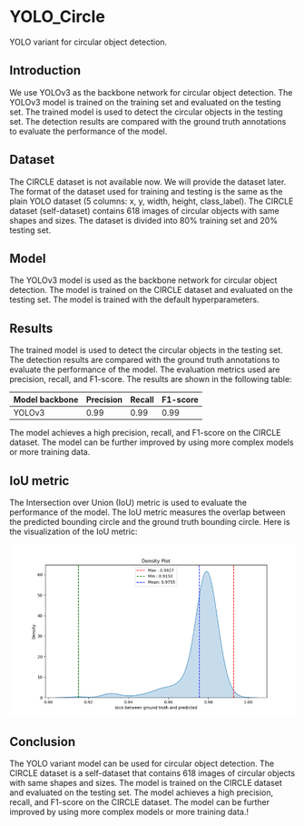 # YOLO_Circle
YOLO variant for circular object detection.

## Introduction
We use YOLOv3 as the backbone network for circular object detection.  The YOLOv3 model is trained on the training set and evaluated on the testing set. The trained model is used to detect the circular objects in the testing set. The detection results are compared with the ground truth annotations to evaluate the performance of the model.
## Dataset
The CIRCLE dataset is not available now. We will provide the dataset later. The format of the dataset used for training and testing is the same as the plain YOLO dataset (5 columns: x, y, width, height, class_label). The CIRCLE dataset (self-dataset) contains 618 images of circular objects with same shapes and sizes. The dataset is divided into 80% training set and 20% testing set.
## Model
The YOLOv3 model is used as the backbone network for circular object detection. The model is trained on the CIRCLE dataset and evaluated on the testing set. The model is trained with the default hyperparameters. 
## Results  
The trained model is used to detect the circular objects in the testing set. The detection results are compared with the ground truth annotations to evaluate the performance of the model. The evaluation metrics used are precision, recall, and F1-score. The results are shown in the following table:

| Model backbone | Precision | Recall | F1-score |
|-------|-----------|--------|----------|
| YOLOv3 | 0.99      | 0.99   | 0.99     |

The model achieves a high precision, recall, and F1-score on the CIRCLE dataset. The model can be further improved by using more complex models or more training data.
## IoU metric
The Intersection over Union (IoU) metric is used to evaluate the performance of the model. The IoU metric measures the overlap between the predicted bounding circle and the ground truth bounding circle. Here is the visualization of the IoU metric:

![IoU metric](https://github.com/zhenmanzhang/YOLO_Circle/blob/main/IoU_img/image.png)

## Conclusion
The YOLO variant model can be used for circular object detection. The CIRCLE dataset is a self-dataset that contains 618 images of circular objects with same shapes and sizes. The model is trained on the CIRCLE dataset and evaluated on the testing set. The model achieves a high precision, recall, and F1-score on the CIRCLE dataset. The model can be further improved by using more complex models or more training data.!